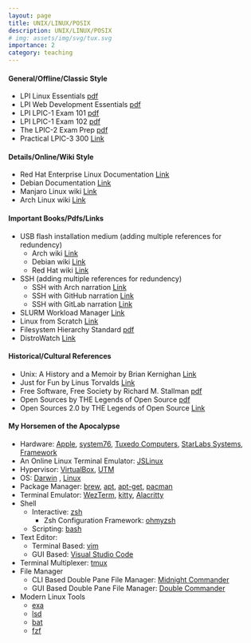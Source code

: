 ```yaml
---
layout: page
title: UNIX/LINUX/POSIX
description: UNIX/LINUX/POSIX
# img: assets/img/svg/tux.svg
importance: 2
category: teaching
---
```


#### General/Offline/Classic Style

* LPI Linux Essentials [pdf](https://learning.lpi.org/pdfstore/LPI-Learning-Material-010-160-en.pdf)
* LPI Web Development Essentials [pdf](https://learning.lpi.org/pdfstore/LPI-Learning-Material-030-100-en.pdf)
* LPI LPIC-1 Exam 101 [pdf](https://learning.lpi.org/pdfstore/LPI-Learning-Material-101-500-en.pdf)
* LPI LPIC-1 Exam 102 [pdf](https://learning.lpi.org/pdfstore/LPI-Learning-Material-102-500-en.pdf)  
* The LPIC-2 Exam Prep [pdf](https://lpic2book.github.io/src/pdf/lpic2book.pdf)
* Practical LPIC-3 300 [Link](https://link.springer.com/book/10.1007/978-1-4842-4473-9)

#### Details/Online/Wiki Style

* Red Hat Enterprise Linux Documentation [Link](https://access.redhat.com/documentation/en-us/red_hat_enterprise_linux/9)
* Debian Documentation [Link](https://www.debian.org/doc/)
* Manjaro Linux wiki [Link](https://wiki.manjaro.org/index.php/Main_Page)
* Arch Linux wiki [Link](https://wiki.archlinux.org/)

#### Important Books/Pdfs/Links
* USB flash installation medium (adding multiple references for redundency)
  * Arch wiki [Link](https://wiki.archlinux.org/title/USB_flash_installation_medium)
  * Debian wiki [Link](https://wiki.debian.org/DebianInstaller/CreateUSBMedia)
  * Red Hat wiki [Link](https://access.redhat.com/documentation/en-us/red_hat_enterprise_linux/7/html/installation_guide/sect-making-usb-media)
* SSH (adding multiple references for redundency) 
  * SSH with Arch narration [Link](https://wiki.archlinux.org/title/SSH_keys)
  * SSH with GitHub narration [Link](https://docs.github.com/en/authentication)
  * SSH with GitLab narration [Link](https://docs.gitlab.com/ee/user/ssh.html)
* SLURM Workload Manager [Link](https://slurm.schedmd.com/)
* Linux from Scratch [Link](https://www.linuxfromscratch.org/lfs/downloads/stable/LFS-BOOK-12.0.pdf)
* Filesystem Hierarchy Standard [pdf](https://refspecs.linuxfoundation.org/FHS_3.0/fhs-3.0.pdf)
* DistroWatch [Link](https://distrowatch.com/)

#### Historical/Cultural References
* Unix: A History and a Memoir by Brian Kernighan [Link](https://www.cs.princeton.edu/~bwk/memoir.html)
* Just for Fun by Linus Torvalds [Link](https://www.harpercollins.com/products/just-for-fun-linus-torvaldsdavid-diamond?variant=32118179364898)
* Free Software, Free Society by Richard M. Stallman [pdf](https://www.gnu.org/doc/fsfs3-hardcover.pdf)
* Open Sources by THE Legends of Open Source [pdf](https://smaldone.com.ar/documentos/libros/opensources.pdf)
* Open Sources 2.0 by THE Legends of Open Source [Link](https://www.oreilly.com/library/view/open-sources-20/0596008023/)

#### My Horsemen of the Apocalypse
* Hardware: [Apple](https://www.apple.com/mac/), [system76](https://system76.com/), [Tuxedo Computers](https://www.tuxedocomputers.com/), [StarLabs Systems](https://de.starlabs.systems/), [Framework](https://frame.work/de/en) 
* An Online Linux Terminal Emulator: [JSLinux](https://bellard.org/jslinux/)  
* Hypervisor: [VirtualBox](https://www.virtualbox.org/), [UTM](https://mac.getutm.app/)
* OS: [Darwin](https://github.com/apple-oss-distributions/xnu) , [Linux](https://www.kernel.org/)
* Package Manager: [brew](https://brew.sh/), [apt](https://wiki.debian.org/Apt), [apt-get](https://wiki.debian.org/apt-get), [pacman](https://archlinux.org/pacman/)
* Terminal Emulator: [WezTerm](https://wezfurlong.org/wezterm/), [kitty](https://sw.kovidgoyal.net/kitty/), [Alacritty](https://alacritty.org/)  
* Shell
  * Interactive: [zsh](https://www.zsh.org/)
    * Zsh Configuration Framework: [ohmyzsh](https://ohmyz.sh/)
  * Scripting: [bash](https://www.gnu.org/software/bash/)
* Text Editor:
  * Terminal Based: [vim](https://www.vim.org/)
  * GUI Based: [Visual Studio Code](https://code.visualstudio.com/)
* Terminal Multiplexer: [tmux](https://github.com/tmux)
* File Manager
  * CLI Based Double Pane File Manager: [Midnight Commander](https://midnight-commander.org/)
  * GUI Based Double Pane File Manager: [Double Commander](https://doublecmd.sourceforge.io/)
* Modern Linux Tools
  * [exa](https://github.com/ogham/exa)
  * [lsd](https://github.com/lsd-rs/lsd)
  * [bat](https://github.com/sharkdp/bat)
  * [fzf](https://github.com/junegunn/fzf)



